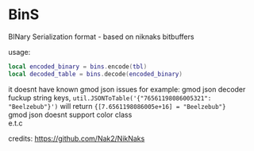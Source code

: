 # BinS
BINary Serialization format - based on niknaks bitbuffers


usage:
```lua
local encoded_binary = bins.encode(tbl)
local decoded_table = bins.decode(encoded_binary)
```

it doesnt have known gmod json issues
for example:
gmod json decoder fuckup string keys, `util.JSONToTable('{"76561198086005321": "Beelzebub"}')` will return `{[7.6561198086005e+16] = "Beelzebub"}`  
gmod json doesnt support color class  
e.t.c

credits: https://github.com/Nak2/NikNaks